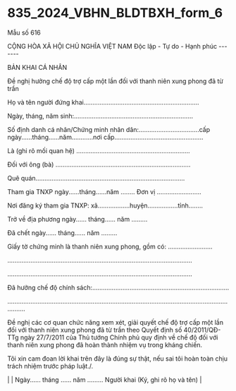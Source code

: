# 835_2024_VBHN_BLDTBXH_form_6

Mẫu số 616

CỘNG HÒA XÃ HỘI CHỦ NGHĨA VIỆT NAM Độc lập - Tự do - Hạnh phúc -------

BẢN KHAI CÁ NHÂN

Đề nghị hưởng chế độ trợ cấp một lần đối với thanh niên xung phong đã từ trần

Họ và tên người đứng khai.................................................................

Ngày, tháng, năm sinh:...................................................................

Số định danh cá nhân/Chứng minh nhân dân:..................................cấp ngày......tháng......năm............nơi cấp..................................................

Là (ghi rõ mối quan hệ) ................................................................

Đối với ông (bà) ............................................................................

Quê quán....................................................................................

Tham gia TNXP ngày......tháng......năm ........ Đơn vị .........................

Nơi đăng ký tham gia TNXP: xã..................huyện.................tỉnh........

Trở về địa phương ngày...... tháng...... năm .........

Đã chết ngày...... tháng...... năm .........

Giấy tờ chứng minh là thanh niên xung phong, gồm có: .........................

........................................................................................................

........................................................................................................

Đã hưởng chế độ chính sách:.............................................................................

......................................................................................................................................

Đề nghị các cơ quan chức năng xem xét, giải quyết chế độ trợ cấp một lần đối với thanh niên xung phong đã từ trần theo Quyết định số 40/2011/QĐ-TTg ngày 27/7/2011 của Thủ tướng Chính phủ quy định về chế độ đối với thanh niên xung phong đã hoàn thành nhiệm vụ trong kháng chiến.

Tôi xin cam đoan lời khai trên đây là đúng sự thật, nếu sai tôi hoàn toàn chịu trách nhiệm trước pháp luật./.

|  | Ngày...... tháng ...... năm ......... Người khai (Ký, ghi rõ họ và tên) |